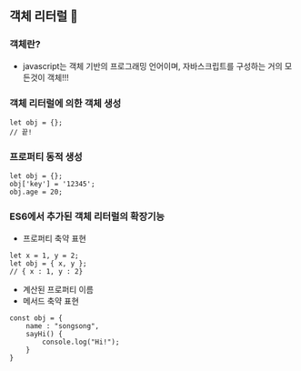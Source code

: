 ## 객체 리터럴 📝

### 객체란?

- javascript는 객체 기반의 프로그래밍 언어이며, 자바스크립트를 구성하는 거의 모든것이 객체!!!

### 객체 리터럴에 의한 객체 생성

```
let obj = {};
// 끝!

```

### 프로퍼티 동적 생성

```
let obj = {};
obj['key'] = '12345';
obj.age = 20;

```

### ES6에서 추가된 객체 리터럴의 확장기능

- 프로퍼티 축약 표현

```
let x = 1, y = 2;
let obj = { x, y };
// { x : 1, y : 2}

```

- 계산된 프로퍼티 이름
- 메서드 축약 표현

```
const obj = {
    name : "songsong",
    sayHi() {
        console.log("Hi!");
    }
}

```
